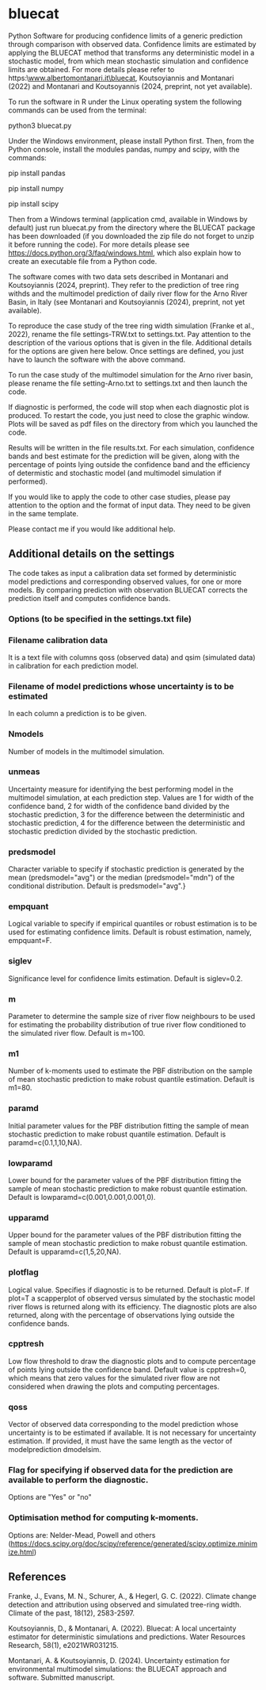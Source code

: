 # bluecat
Python Software for producing confidence limits of a generic prediction through comparison with observed data. Confidence limits are estimated by applying the BLUECAT method that transforms any deterministic model in a stochastic model, from which mean stochastic simulation and confidence limits are obtained.
For more details please refer to https:\\www.albertomontanari.it\bluecat, Koutsoyiannis and Montanari (2022) and Montanari and Koutsoyannis (2024, preprint, not yet available).

To run the software in R under the Linux operating system the following commands can be used from the terminal:

python3 bluecat.py

Under the Windows environment, please install Python first. Then, from the Python console, install the modules pandas, numpy and scipy, with the commands:

pip install pandas

pip install numpy

pip install scipy

Then from a Windows terminal (application cmd, available in Windows by default) just run bluecat.py from the directory where the BLUECAT package has been downloaded (if you downloaded the zip file do not forget to unzip it before running the code). For more details please see https://docs.python.org/3/faq/windows.html, which also explain how to create an executable file from a Python code.

The software comes with two data sets described in Montanari and Koutsoyiannis (2024, preprint). They refer to the prediction of tree ring withds and the multimodel prediction of daily river flow for the Arno River Basin, in Italy (see Montanari and Koutsoyiannis (2024), preprint, not yet available).

To reproduce the case study of the tree ring width simulation (Franke et al., 2022), rename the file settings-TRW.txt to settings.txt. Pay attention to the description of the various options that is given in the file. Additional details for the options are given here below. Once settings are defined, you just have to launch the software with the above command.

To run the case study of the multimodel simulation for the Arno river basin, please rename the file setting-Arno.txt to settings.txt and then launch the code.

If diagnostic is performed, the code will stop when each diagnostic plot is produced. To restart the code, you just need to close the graphic window. Plots will be saved as pdf files on the directory from which you launched the code.

Results will be written in the file results.txt. For each simulation, confidence bands and best estimate for the prediction will be given, along with the percentage of points lying outside the confidence band and the efficiency of determistic and stochastic model (and multimodel simulation if performed).

If you would like to apply the code to other case studies, please pay attention to the option and the format of input data. They need to be given in the same template.

Please contact me if you would like additional help.

## Additional details on the settings

The code takes as input a calibration data set formed by deterministic model predictions and corresponding observed values, for one or more models. By comparing prediction with observation BLUECAT corrects the prediction itself and computes confidence bands.

### Options (to be specified in the settings.txt file)

### Filename calibration data
It is a text file with columns qoss (observed data) and qsim (simulated data) in calibration for each prediction model.

### Filename of model predictions whose uncertainty is to be estimated
In each column a prediction is to be given.

### Nmodels
Number of models in the multimodel simulation.

### unmeas
Uncertainty measure for identifying the best performing model in the multimodel simulation, at each prediction step. Values are 1 for width of the confidence band, 2 for width of the confidence band divided by the stochastic prediction, 3 for the difference between the deterministic and stochastic prediction, 4 for the difference between the deterministic and stochastic prediction divided by the stochastic prediction.

### predsmodel
Character variable to specify if stochastic prediction is generated by the mean (predsmodel="avg") or the median (predsmodel="mdn") of the conditional distribution. Default is predsmodel="avg".}

### empquant
Logical variable to specify if empirical quantiles or robust estimation is to be used for estimating confidence limits. Default is robust estimation, namely, empquant=F.

### siglev
Significance level for confidence limits estimation. Default is siglev=0.2.

### m
Parameter to determine the sample size of river flow neighbours to be used for estimating the probability distribution of true river flow conditioned to the simulated river flow. Default is m=100.

### m1
Number of k-moments used to estimate the PBF distribution on the sample of mean stochastic prediction to make robust quantile estimation. Default is m1=80.

### paramd
Initial parameter values for the PBF distribution fitting the sample of mean stochastic prediction to make robust quantile estimation. Default is paramd=c(0.1,1,10,NA).

### lowparamd
Lower bound for the parameter values of the PBF distribution fitting the sample of mean stochastic prediction to make robust quantile estimation. Default is lowparamd=c(0.001,0.001,0.001,0).

### upparamd
Upper bound for the parameter values of the PBF distribution fitting the sample of mean stochastic prediction to make robust quantile estimation. Default is upparamd=c(1,5,20,NA).

### plotflag

Logical value. Specifies if diagnostic is to be returned. Default is plot=F. If plot=T a scapperplot of observed versus simulated by the stochastic model river flows is returned along with its efficiency. The diagnostic plots are also returned, along with the percentage of observations lying outside the confidence bands.

### cpptresh
Low flow threshold to draw the diagnostic plots and to compute percentage of points lying outside the confidence band. Default value is cpptresh=0, which means that zero values for the simulated river flow are not considered when drawing the plots and computing percentages.

### qoss
Vector of observed data corresponding to the model prediction whose uncertainty is to be estimated if available. It is not necessary for uncertainty estimation. If provided, it must have the same length as the vector of modelprediction dmodelsim.

### Flag for specifying if observed data for the prediction are available to perform the diagnostic.
Options are "Yes" or "no"

### Optimisation method for computing k-moments.
Options are: Nelder-Mead, Powell and others (https://docs.scipy.org/doc/scipy/reference/generated/scipy.optimize.minimize.html)


## References

Franke, J., Evans, M. N., Schurer, A., & Hegerl, G. C. (2022). Climate change detection and attribution using observed and simulated tree-ring width. Climate of the past, 18(12), 2583-2597.

Koutsoyiannis, D., & Montanari, A. (2022). Bluecat: A local uncertainty estimator for deterministic simulations and predictions. Water Resources Research, 58(1), e2021WR031215.

Montanari, A. & Koutsoyiannis, D. (2024). Uncertainty estimation for environmental multimodel simulations: the BLUECAT approach and software. Submitted manuscript.
